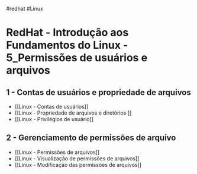 #redhat #Linux 
# RedHat - Introdução aos Fundamentos do Linux - 5_Permissões de usuários e arquivos

## 1 - Contas de usuários e propriedade de arquivos

- [[Linux - Contas de usuários]]
- [[Linux - Propriedade de arquivos e diretórios ]]
- [[Linux - Privilégios de usuário]]

## 2 - Gerenciamento de permissões de arquivo

- [[Linux - Permissões de arquivos]]
- [[Linux - Visualização de permissões de arquivos]]
- [[Linux - Modificação das permissões de arquivos]]











